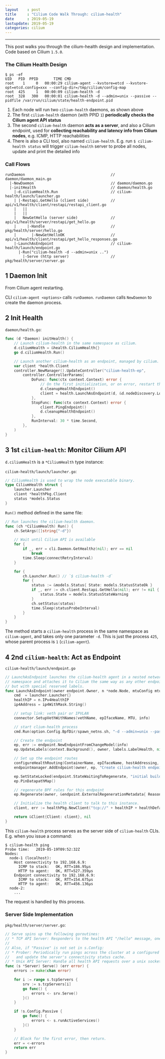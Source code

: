 ```yaml
---
layout    : post
title     : "Cilium Code Walk Through: cilium-health"
date      : 2019-05-19
lastupdate: 2019-05-19
categories: cilium
---
```


----

This post walks you through the cilium-health design and implementation. Code
based on Cilium `1.5.0`.

### The Cilium Health Design

```shell
$ ps -ef
UID   PID  PPID       TIME CMD
root    1     0   00:00:29 cilium-agent --kvstore=etcd --kvstore-opt=etcd.config=xxx --config-dir=/tmp/cilium/config-map
root  425     1   00:00:09 cilium-health -d
root  328   300   00:00:01 cilium-health -d --admin=unix --passive --pidfile /var/run/cilium/state/health-endpoint.pid
```

1. Each node will run two `cilium-health` daemons, as shown above
1. The first `cilium-health` daemon (with PPID `1`) **periodically checks the
   Cilium agent API status**
1. The second `cilium-health` daemon **acts as a server**, and also a Cilium
   endpoint, used for **collecting reachability and latency info from Cilium
   nodes**, e.g. ICMP, HTTP reachabilities
1. There is also a CLI tool, also named `cilium-health`. E.g. run `$
   cilium-health status` will trigger `cilium-health` server to probe all nodes,
   update and print the detailed info

### Call Flows

```shell
runDaemon                                       // daemon/daemon_main.go
  |-NewDaemon                                   // daemon/daemon.go
  |-initHealth                                  // daemon/health.go
    |-d.ciliumHealth.Run                        // cilium-health/launch/launcher.go
    | |-Restapi.GetHello (client side)          // api/v1/health/client/restapi/restapi_client.go
    |   ||
    |   ||
    |   NewGetHello (server side)               // api/v1/health/server/restapi/get_hello.go
    |     |-Handle                              // pkg/health/server/hello.go
    |       |-NewGetHelloOK                     // api/v1/health/client/restapi/get_hello_responses.go
    |-LaunchAsEndpoint                          // cilium-health/launch/endpoint.go
      |-Run("cilium-health -d --admin=unix ..")
        |-Serve (http server)                   // pkg/health/server/server.go
```

## 1 Daemon Init

From Cilium agent restarting.

CLI `cilium-agent <options>` calls `runDaemon`. `runDaemon` calls
`NewDaemon` to create the daemon process.

## 2 Init Health

`daemon/health.go`:

```go
func (d *Daemon) initHealth() {
	// Launch cilium-health in the same namespace as cilium.
	d.ciliumHealth = &health.CiliumHealth{}
	go d.ciliumHealth.Run()

	// Launch another cilium-health as an endpoint, managed by cilium.
	var client *health.Client
	controller.NewManager().UpdateController("cilium-health-ep",
		controller.ControllerParams{
			DoFunc: func(ctx context.Context) error {
				// On the first initialization, or on error, restart the health EP.
				d.cleanupHealthEndpoint()
				client = health.LaunchAsEndpoint(d, &d.nodeDiscovery.LocalNode, d.mtuConfig)
			},
			StopFunc: func(ctx context.Context) error {
				client.PingEndpoint()
				d.cleanupHealthEndpoint()
			},
			RunInterval: 30 * time.Second,
		},
	)
}
```

## 3 1st `cilium-health`: Monitor Cilium API

`d.ciliumHealth` is a `*CiliumHealth` type instance:

`cilium-health/launch/launcher.go`:

```go
// CiliumHealth is used to wrap the node executable binary.
type CiliumHealth struct {
	launcher.Launcher
	client *healthPkg.Client
	status *models.Status
}
```

`Run()` method defined in the same file:

```go
// Run launches the cilium-health daemon.
func (ch *CiliumHealth) Run() {
	ch.SetArgs([]string{"-d"})

	// Wait until Cilium API is available
	for {
		if _, err = cli.Daemon.GetHealthz(nil); err == nil
			break
		time.Sleep(connectRetryInterval)
	}

	for {
		ch.Launcher.Run() // `$ cilium-health -d`
		for {
			status := &models.Status{ State: models.StatusStateOk }
			if _, err := ch.client.Restapi.GetHello(nil); err != nil {
				status.State = models.StatusStateWarning
			}
			ch.setStatus(status)
			time.Sleep(statusProbeInterval)
		}
	}
}
```

The method starts a `cilium-health` process in the same namespace as
`cilium-agent`, and takes only one parameter `-d`. This is just the process
`425`, whose parent process is `1` (`cilium-agent`).

## 4 2nd `cilium-health`: Act as Endpoint

`cilium-health/launch/endpoint.go`

```go
// LaunchAsEndpoint launches the cilium-health agent in a nested network
// namespace and attaches it to Cilium the same way as any other endpoint,
// but with special reserved labels.
func LaunchAsEndpoint(owner endpoint.Owner, n *node.Node, mtuConfig mtu.Configuration) (*Client, error) {
	cmd  = launcher.Launcher{}
	healthIP = n.IPv4HealthIP
	ip4Address = ip4WithMask.String()

	// setup link: veth pair or IPVLAN
	connector.SetupVethWithNames(vethName, epIfaceName, MTU, info)

	// start clium-health process
	cmd.Run(option.Config.BpfDir/spawn_netns.sh, "-d --admin=unix --passive --pidfile xx")

	// Create the endpoint
	ep, err := endpoint.NewEndpointFromChangeModel(info)
	ep.UpdateLabels(context.Background(), owner, labels.LabelHealth, nil, true) // Give the endpoint a security identity

	// Set up the endpoint routes
	configureHealthRouting(ContainerName, epIfaceName, hostAddressing, mtu)
	endpointmanager.AddEndpoint(owner, ep, "Create cilium-health endpoint")

	ep.SetStateLocked(endpoint.StateWaitingToRegenerate, "initial build of health endpoint")
	ep.PinDatapathMap()

	// regenerate BPF rules for this endpoint
	ep.Regenerate(owner, &endpoint.ExternalRegenerationMetadata{ Reason: "health daemon bootstrap", })

	// Initialize the health client to talk to this instance.
	client, err := healthPkg.NewClient("tcp://" + healthIP + healthDefaults.HTTPPathPort)

	return &Client{Client: client}, nil
}
```

This `cilium-health` process serves as the server side of `cilium-health` CLIs.
E.g. when you issue a command:

```shell
$ cilium-health ping
Probe time:   2019-05-19T09:52:32Z
Nodes:
  node-1 (localhost):
    Host connectivity to 192.168.6.9:
      ICMP to stack:   OK, RTT=186.95µs
      HTTP to agent:   OK, RTT=527.359µs
    Endpoint connectivity to 192.168.6.9:
      ICMP to stack:   OK, RTT=154.675µs
      HTTP to agent:   OK, RTT=456.136µs
  node-2:
    ...
```

The request is handled by this process. 

### Server Side Implementation

`pkg/health/server/server.go`:

```go
// Serve spins up the following goroutines:
// * TCP API Server: Responders to the health API "/hello" message, one per path
//
// Also, if "Passive" is not set in s.Config:
// * Prober: Periodically run pings across the cluster at a configured interval
//   and update the server's connectivity status cache.
// * Unix API Server: Handle all health API requests over a unix socket.
func (s *Server) Serve() (err error) {
	errors := make(chan error)

	for i := range s.tcpServers {
		srv := s.tcpServers[i]
		go func() {
			errors <- srv.Serve()
		}()
	}

	if !s.Config.Passive {
		go func() {
			errors <- s.runActiveServices()
		}()
	}

	// Block for the first error, then return.
	err = <-errors
	return err
}
```
